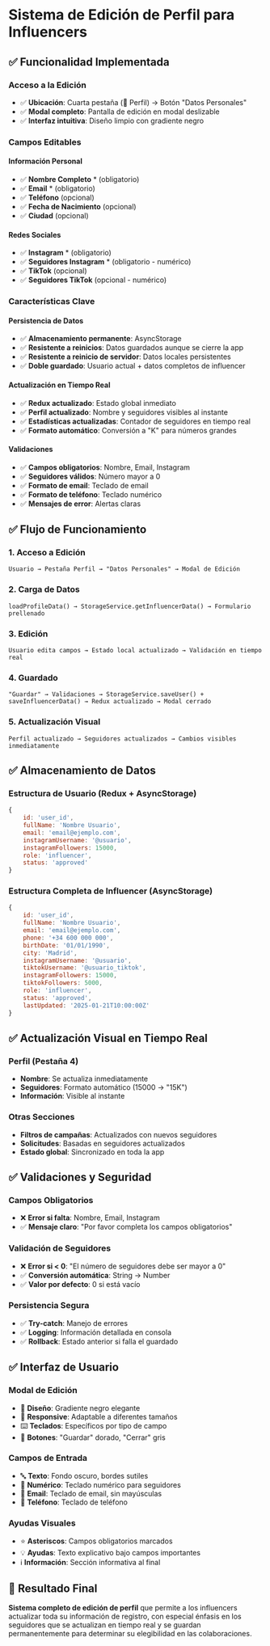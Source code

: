 # Sistema de Edición de Perfil para Influencers

## ✅ Funcionalidad Implementada

### **Acceso a la Edición**
- ✅ **Ubicación**: Cuarta pestaña (👤 Perfil) → Botón "Datos Personales"
- ✅ **Modal completo**: Pantalla de edición en modal deslizable
- ✅ **Interfaz intuitiva**: Diseño limpio con gradiente negro

### **Campos Editables**

#### **Información Personal**
- ✅ **Nombre Completo** * (obligatorio)
- ✅ **Email** * (obligatorio)
- ✅ **Teléfono** (opcional)
- ✅ **Fecha de Nacimiento** (opcional)
- ✅ **Ciudad** (opcional)

#### **Redes Sociales**
- ✅ **Instagram** * (obligatorio)
- ✅ **Seguidores Instagram** * (obligatorio - numérico)
- ✅ **TikTok** (opcional)
- ✅ **Seguidores TikTok** (opcional - numérico)

### **Características Clave**

#### **Persistencia de Datos**
- ✅ **Almacenamiento permanente**: AsyncStorage
- ✅ **Resistente a reinicios**: Datos guardados aunque se cierre la app
- ✅ **Resistente a reinicio de servidor**: Datos locales persistentes
- ✅ **Doble guardado**: Usuario actual + datos completos de influencer

#### **Actualización en Tiempo Real**
- ✅ **Redux actualizado**: Estado global inmediato
- ✅ **Perfil actualizado**: Nombre y seguidores visibles al instante
- ✅ **Estadísticas actualizadas**: Contador de seguidores en tiempo real
- ✅ **Formato automático**: Conversión a "K" para números grandes

#### **Validaciones**
- ✅ **Campos obligatorios**: Nombre, Email, Instagram
- ✅ **Seguidores válidos**: Número mayor a 0
- ✅ **Formato de email**: Teclado de email
- ✅ **Formato de teléfono**: Teclado numérico
- ✅ **Mensajes de error**: Alertas claras

## ✅ Flujo de Funcionamiento

### **1. Acceso a Edición**
```
Usuario → Pestaña Perfil → "Datos Personales" → Modal de Edición
```

### **2. Carga de Datos**
```
loadProfileData() → StorageService.getInfluencerData() → Formulario prellenado
```

### **3. Edición**
```
Usuario edita campos → Estado local actualizado → Validación en tiempo real
```

### **4. Guardado**
```
"Guardar" → Validaciones → StorageService.saveUser() + saveInfluencerData() → Redux actualizado → Modal cerrado
```

### **5. Actualización Visual**
```
Perfil actualizado → Seguidores actualizados → Cambios visibles inmediatamente
```

## ✅ Almacenamiento de Datos

### **Estructura de Usuario (Redux + AsyncStorage)**
```javascript
{
    id: 'user_id',
    fullName: 'Nombre Usuario',
    email: 'email@ejemplo.com',
    instagramUsername: '@usuario',
    instagramFollowers: 15000,
    role: 'influencer',
    status: 'approved'
}
```

### **Estructura Completa de Influencer (AsyncStorage)**
```javascript
{
    id: 'user_id',
    fullName: 'Nombre Usuario',
    email: 'email@ejemplo.com',
    phone: '+34 600 000 000',
    birthDate: '01/01/1990',
    city: 'Madrid',
    instagramUsername: '@usuario',
    tiktokUsername: '@usuario_tiktok',
    instagramFollowers: 15000,
    tiktokFollowers: 5000,
    role: 'influencer',
    status: 'approved',
    lastUpdated: '2025-01-21T10:00:00Z'
}
```

## ✅ Actualización Visual en Tiempo Real

### **Perfil (Pestaña 4)**
- **Nombre**: Se actualiza inmediatamente
- **Seguidores**: Formato automático (15000 → "15K")
- **Información**: Visible al instante

### **Otras Secciones**
- **Filtros de campañas**: Actualizados con nuevos seguidores
- **Solicitudes**: Basadas en seguidores actualizados
- **Estado global**: Sincronizado en toda la app

## ✅ Validaciones y Seguridad

### **Campos Obligatorios**
- ❌ **Error si falta**: Nombre, Email, Instagram
- ✅ **Mensaje claro**: "Por favor completa los campos obligatorios"

### **Validación de Seguidores**
- ❌ **Error si < 0**: "El número de seguidores debe ser mayor a 0"
- ✅ **Conversión automática**: String → Number
- ✅ **Valor por defecto**: 0 si está vacío

### **Persistencia Segura**
- ✅ **Try-catch**: Manejo de errores
- ✅ **Logging**: Información detallada en consola
- ✅ **Rollback**: Estado anterior si falla el guardado

## ✅ Interfaz de Usuario

### **Modal de Edición**
- 🎨 **Diseño**: Gradiente negro elegante
- 📱 **Responsive**: Adaptable a diferentes tamaños
- ⌨️ **Teclados**: Específicos por tipo de campo
- 💾 **Botones**: "Guardar" dorado, "Cerrar" gris

### **Campos de Entrada**
- 🔤 **Texto**: Fondo oscuro, bordes sutiles
- 🔢 **Numérico**: Teclado numérico para seguidores
- 📧 **Email**: Teclado de email, sin mayúsculas
- 📱 **Teléfono**: Teclado de teléfono

### **Ayudas Visuales**
- ⭐ **Asteriscos**: Campos obligatorios marcados
- 💡 **Ayudas**: Texto explicativo bajo campos importantes
- ℹ️ **Información**: Sección informativa al final

## 🎯 Resultado Final

**Sistema completo de edición de perfil** que permite a los influencers actualizar toda su información de registro, con especial énfasis en los seguidores que se actualizan en tiempo real y se guardan permanentemente para determinar su elegibilidad en las colaboraciones.